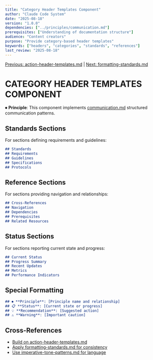 ```yaml
---
title: "Category Header Templates Component"
author: "Claude Code System"
date: "2025-08-18"
version: "1.0.0"
dependencies: ["../principles/communication.md"]
prerequisites: ["Understanding of documentation structure"]
audience: "Content creators"
purpose: "Provide category-based header templates"
keywords: ["headers", "categories", "standards", "references"]
last_review: "2025-08-18"
---
```


[Previous: action-header-templates.md](action-header-templates.md) | [Next: formatting-standards.md](formatting-standards.md)

# CATEGORY HEADER TEMPLATES COMPONENT

⏺ **Principle**: This component implements [communication.md](../principles/communication.md) structured communication patterns.

## Standards Sections
For sections defining requirements and guidelines:
```markdown
## Standards
## Requirements
## Guidelines
## Specifications
## Protocols
```

## Reference Sections
For sections providing navigation and relationships:
```markdown
## Cross-References
## Navigation
## Dependencies
## Prerequisites
## Related Resources
```

## Status Sections
For sections reporting current state and progress:
```markdown
## Current Status
## Progress Summary
## Recent Updates
## Metrics
## Performance Indicators
```

## Special Formatting
```markdown
## ⏺ **Principle**: [Principle name and relationship]
## 📋 **Status**: [Current state or progress]
## 💡 **Recommendation**: [Suggested action]
## ⚠️ **Warning**: [Important caution]
```

## Cross-References
- [Build on action-header-templates.md](action-header-templates.md)
- [Apply formatting-standards.md for consistency](formatting-standards.md)
- [Use imperative-tone-patterns.md for language](imperative-tone-patterns.md)